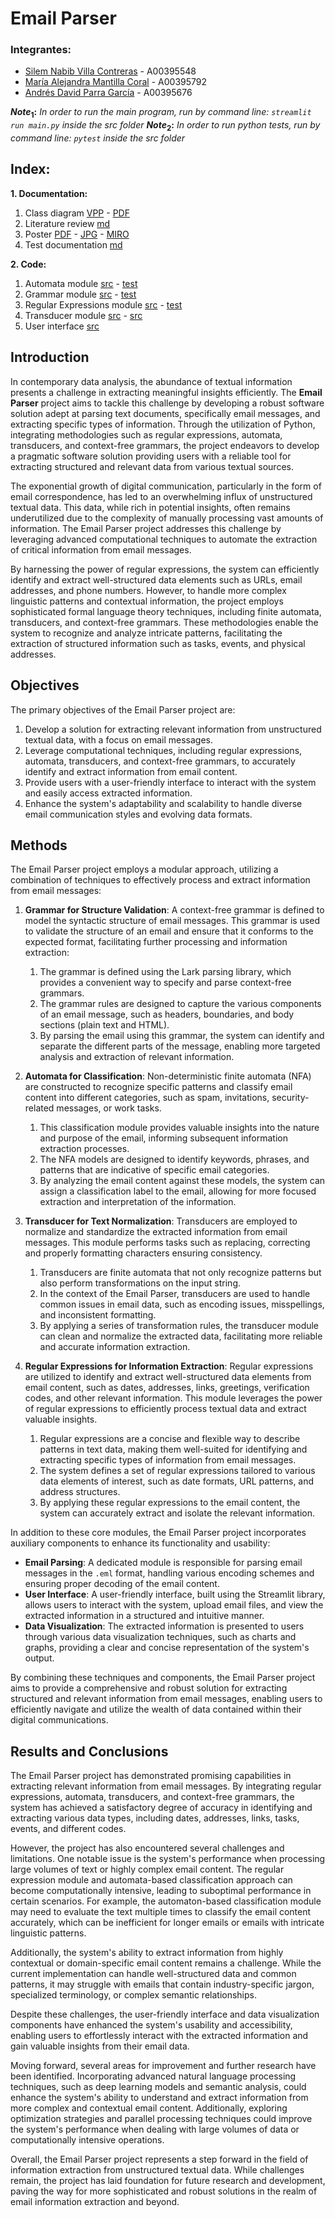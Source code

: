 # Email Parser

### Integrantes:

- [Silem Nabib Villa Contreras](https://github.com/SilemNabib) - A00395548
- [María Alejandra Mantilla Coral](https://github.com/alejandramantillac) - A00395792
- [Andrés David Parra García](https://github.com/Andrewdpg) - A00395676

**$Note_1$:** *In order to run the main program, run by command line: `streamlit run main.py` inside the src folder*
**$Note_2$:** *In order to run python tests, run by command line: `pytest` inside the src folder*

## Index:

**1. Documentation:**

   1. Class diagram [VPP](https://github.com/Bloque-CED/tareaintegradora1-g1-g3-grupo-2/blob/main/docs/Email_Parser.vpp) - [PDF](https://github.com/Bloque-CED/tareaintegradora1-g1-g3-grupo-2/blob/main/docs/Email_parser.pdf)
   2. Literature review [md](https://github.com/Bloque-CED/tareaintegradora1-g1-g3-grupo-2/blob/main/docs/literature_review.md)
   3. Poster [PDF](https://github.com/Bloque-CED/tareaintegradora1-g1-g3-grupo-2/blob/main/docs/Poster.pdf) - [JPG](https://github.com/Bloque-CED/tareaintegradora1-g1-g3-grupo-2/blob/main/docs/Poster.jpg) - [MIRO]()
   4. Test documentation [md](https://github.com/Bloque-CED/tareaintegradora1-g1-g3-grupo-2/blob/main/docs/test_documentation.md)


**2. Code:**

   1. Automata module [src](https://github.com/Bloque-CED/tareaintegradora1-g1-g3-grupo-2/blob/main/src/model/automata_module) - [test](https://github.com/Bloque-CED/tareaintegradora1-g1-g3-grupo-2/blob/main/src/tests/test_automata.py)
   2. Grammar module [src](https://github.com/Bloque-CED/tareaintegradora1-g1-g3-grupo-2/blob/main/src/model/grammar_module) - [test](https://github.com/Bloque-CED/tareaintegradora1-g1-g3-grupo-2/blob/main/src/tests/test_structure_grammar.py)
   3. Regular Expressions module [src](https://github.com/Bloque-CED/tareaintegradora1-g1-g3-grupo-2/blob/main/src/model/regex_module) - [test](https://github.com/Bloque-CED/tareaintegradora1-g1-g3-grupo-2/blob/main/src/tests/test_regex_module.py)
   4. Transducer module [src](https://github.com/Bloque-CED/tareaintegradora1-g1-g3-grupo-2/blob/main/src/model/transducers_module) - [src](https://github.com/Bloque-CED/tareaintegradora1-g1-g3-grupo-2/blob/main/src/tests/test_transducers.py)
   5. User interface [src](https://github.com/Bloque-CED/tareaintegradora1-g1-g3-grupo-2/blob/main/src/main.py)

## Introduction

In contemporary data analysis, the abundance of textual information presents a challenge in extracting meaningful insights efficiently. The **Email Parser** project aims to tackle this challenge by developing a robust software solution adept at parsing text documents, specifically email messages, and extracting specific types of information. Through the utilization of Python, integrating methodologies such as regular expressions, automata, transducers, and context-free grammars, the project endeavors to develop a pragmatic software solution providing users with a reliable tool for extracting structured and relevant data from various textual sources.

The exponential growth of digital communication, particularly in the form of email correspondence, has led to an overwhelming influx of unstructured textual data. This data, while rich in potential insights, often remains underutilized due to the complexity of manually processing vast amounts of information. The Email Parser project addresses this challenge by leveraging advanced computational techniques to automate the extraction of critical information from email messages.

By harnessing the power of regular expressions, the system can efficiently identify and extract well-structured data elements such as URLs, email addresses, and phone numbers. However, to handle more complex linguistic patterns and contextual information, the project employs sophisticated formal language theory techniques, including finite automata, transducers, and context-free grammars. These methodologies enable the system to recognize and analyze intricate patterns, facilitating the extraction of structured information such as tasks, events, and physical addresses.

## Objectives

The primary objectives of the Email Parser project are:

1. Develop a solution for extracting relevant information from unstructured textual data, with a focus on email messages.
2. Leverage computational techniques, including regular expressions, automata, transducers, and context-free grammars, to accurately identify and extract information from email content.
3. Provide users with a user-friendly interface to interact with the system and easily access extracted information.
4. Enhance the system's adaptability and scalability to handle diverse email communication styles and evolving data formats.

## Methods

The Email Parser project employs a modular approach, utilizing a combination of techniques to effectively process and extract information from email messages:

1. **Grammar for Structure Validation**: A context-free grammar is defined to model the syntactic structure of email messages. This grammar is used to validate the structure of an email and ensure that it conforms to the expected format, facilitating further processing and information extraction:

   1. The grammar is defined using the Lark parsing library, which provides a convenient way to specify and parse context-free grammars.
   2. The grammar rules are designed to capture the various components of an email message, such as headers, boundaries, and body sections (plain text and HTML).
   3. By parsing the email using this grammar, the system can identify and separate the different parts of the message, enabling more targeted analysis and extraction of relevant information.
2. **Automata for Classification**: Non-deterministic finite automata (NFA) are constructed to recognize specific patterns and classify email content into different categories, such as spam, invitations, security-related messages, or work tasks.

   1. This classification module provides valuable insights into the nature and purpose of the email, informing subsequent information extraction processes.
   2. The NFA models are designed to identify keywords, phrases, and patterns that are indicative of specific email categories.
   3. By analyzing the email content against these models, the system can assign a classification label to the email, allowing for more focused extraction and interpretation of the information.
3. **Transducer for Text Normalization**: Transducers are employed to normalize and standardize the extracted information from email messages. This module performs tasks such as replacing, correcting and properly formatting characters ensuring consistency.

   1. Transducers are finite automata that not only recognize patterns but also perform transformations on the input string.
   2. In the context of the Email Parser, transducers are used to handle common issues in email data, such as encoding issues, misspellings, and inconsistent formatting.
   3. By applying a series of transformation rules, the transducer module can clean and normalize the extracted data, facilitating more reliable and accurate information extraction.
4. **Regular Expressions for Information Extraction**: Regular expressions are utilized to identify and extract well-structured data elements from email content, such as dates, addresses, links, greetings, verification codes, and other relevant information. This module leverages the power of regular expressions to efficiently process textual data and extract valuable insights.

   1. Regular expressions are a concise and flexible way to describe patterns in text data, making them well-suited for identifying and extracting specific types of information from email messages.
   2. The system defines a set of regular expressions tailored to various data elements of interest, such as date formats, URL patterns, and address structures.
   3. By applying these regular expressions to the email content, the system can accurately extract and isolate the relevant information.

In addition to these core modules, the Email Parser project incorporates auxiliary components to enhance its functionality and usability:

- **Email Parsing**: A dedicated module is responsible for parsing email messages in the `.eml` format, handling various encoding schemes and ensuring proper decoding of the email content.
- **User Interface**: A user-friendly interface, built using the Streamlit library, allows users to interact with the system, upload email files, and view the extracted information in a structured and intuitive manner.
- **Data Visualization**: The extracted information is presented to users through various data visualization techniques, such as charts and graphs, providing a clear and concise representation of the system's output.

By combining these techniques and components, the Email Parser project aims to provide a comprehensive and robust solution for extracting structured and relevant information from email messages, enabling users to efficiently navigate and utilize the wealth of data contained within their digital communications.

## Results and Conclusions

The Email Parser project has demonstrated promising capabilities in extracting relevant information from email messages. By integrating regular expressions, automata, transducers, and context-free grammars, the system has achieved a satisfactory degree of accuracy in identifying and extracting various data types, including dates, addresses, links, tasks, events, and different codes.

However, the project has also encountered several challenges and limitations. One notable issue is the system's performance when processing large volumes of text or highly complex email content. The regular expression module and automata-based classification approach can become computationally intensive, leading to suboptimal performance in certain scenarios. For example, the automaton-based classification module may need to evaluate the text multiple times to classify the email content accurately, which can be inefficient for longer emails or emails with intricate linguistic patterns.

Additionally, the system's ability to extract information from highly contextual or domain-specific email content remains a challenge. While the current implementation can handle well-structured data and common patterns, it may struggle with emails that contain industry-specific jargon, specialized terminology, or complex semantic relationships.

Despite these challenges, the user-friendly interface and data visualization components have enhanced the system's usability and accessibility, enabling users to effortlessly interact with the extracted information and gain valuable insights from their email data.

Moving forward, several areas for improvement and further research have been identified. Incorporating advanced natural language processing techniques, such as deep learning models and semantic analysis, could enhance the system's ability to understand and extract information from more complex and contextual email content. Additionally, exploring optimization strategies and parallel processing techniques could improve the system's performance when dealing with large volumes of data or computationally intensive operations.

Overall, the Email Parser project represents a step forward in the field of information extraction from unstructured textual data. While challenges remain, the project has laid foundation for future research and development, paving the way for more sophisticated and robust solutions in the realm of email information extraction and beyond.